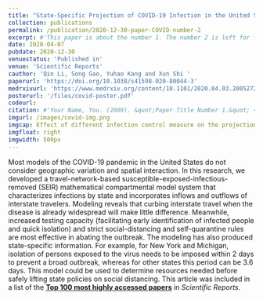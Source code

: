 ```yaml
---
title: "State-Specific Projection of COVID-19 Infection in the United States and Evaluation of Three Major Control Measures"
collection: publications
permalink: /publication/2020-12-30-paper-COVID-number-2
excerpt: #'This paper is about the number 1. The number 2 is left for future work.'
date: 2020-04-07
pubdate: 2020-12-30
venuestatus: 'Published in'
venue: 'Scientific Reports'
cauthor: 'Qin Li, Song Gao, Yuhao Kang and Xun Shi '
paperurl: 'https://doi.org/10.1038/s41598-020-80044-3'
medrxivurl: 'https://www.medrxiv.org/content/10.1101/2020.04.03.20052720v2'
posterurl: '/files/covid-poster.pdf'
codeurl: 
citation: #'Your Name, You. (2009). &quot;Paper Title Number 1.&quot; <i>Journal 1</i>. 1(1).'
imgurl: /images/covid-img.png
imgcap: Effect of different infection control measure on the projection of confirmed cases
imgfloat: right
imgwidth: 500px
---
```

Most models of the COVID-19 pandemic in the United States do not consider geographic variation and spatial interaction. In this research, we developed a travel-network-based susceptible-exposed-infectious-removed (SEIR) mathematical compartmental model system that characterizes infections by state and incorporates inflows and outflows of interstate travelers. Modeling reveals that curbing interstate travel when the disease is already widespread will make little difference. Meanwhile, increased testing capacity (facilitating early identification of infected people and quick isolation) and strict social-distancing and self-quarantine rules are most effective in abating the outbreak. The modeling has also produced state-specific information. For example, for New York and Michigan, isolation of persons exposed to the virus needs to be imposed within 2 days to prevent a broad outbreak, whereas for other states this period can be 3.6 days. This model could be used to determine resources needed before safely lifting state policies on social distancing.
This article was included in a list of the [**Top 100 most highly accessed papers**](https://www.nature.com/collections/feidhcahdd) in *Scientific Reports*.